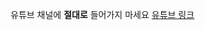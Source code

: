유튜브 채널에 **절대로** 들어가지 마세요
[유튜브 링크](http://https://www.youtube.com/channel/UCMltRlhAmX1lLOBO-eK6frw "유튜브 링크")
